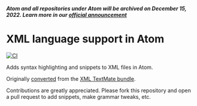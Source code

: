 ##### Atom and all repositories under Atom will be archived on December 15, 2022. Learn more in our [official announcement](https://github.blog/2022-06-08-sunsetting-atom/)
 # XML language support in Atom
[![CI](https://github.com/atom/language-xml/actions/workflows/ci.yml/badge.svg)](https://github.com/atom/language-xml/actions/workflows/ci.yml)

Adds syntax highlighting and snippets to XML files in Atom.

Originally [converted](http://flight-manual.atom.io/hacking-atom/sections/converting-from-textmate) from the [XML TextMate bundle](https://github.com/textmate/xml.tmbundle).

Contributions are greatly appreciated. Please fork this repository and open a pull request to add snippets, make grammar tweaks, etc.
